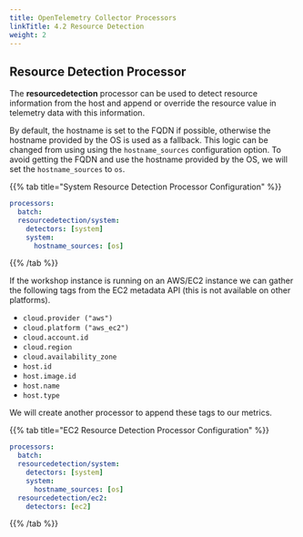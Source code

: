 ```yaml
---
title: OpenTelemetry Collector Processors
linkTitle: 4.2 Resource Detection
weight: 2
---
```


## Resource Detection Processor

The **resourcedetection** processor can be used to detect resource information from the host and append or override the resource value in telemetry data with this information.

By default, the hostname is set to the FQDN if possible, otherwise the hostname provided by the OS is used as a fallback. This logic can be changed from using using the `hostname_sources` configuration option. To avoid getting the FQDN and use the hostname provided by the OS, we will set the `hostname_sources` to `os`.

{{% tab title="System Resource Detection Processor Configuration" %}}

``` yaml {hl_lines="3-7"}
processors:
  batch:
  resourcedetection/system:
    detectors: [system]
    system:
      hostname_sources: [os]
```

{{% /tab %}}

If the workshop instance is running on an AWS/EC2 instance we can gather the following tags from the EC2 metadata API (this is not available on other platforms).

- `cloud.provider ("aws")`
- `cloud.platform ("aws_ec2")`
- `cloud.account.id`
- `cloud.region`
- `cloud.availability_zone`
- `host.id`
- `host.image.id`
- `host.name`
- `host.type`

We will create another processor to append these tags to our metrics.

{{% tab title="EC2 Resource Detection Processor Configuration" %}}

``` yaml {hl_lines="7-8"}
processors:
  batch:
  resourcedetection/system:
    detectors: [system]
    system:
      hostname_sources: [os]
  resourcedetection/ec2:
    detectors: [ec2]
```

{{% /tab %}}
